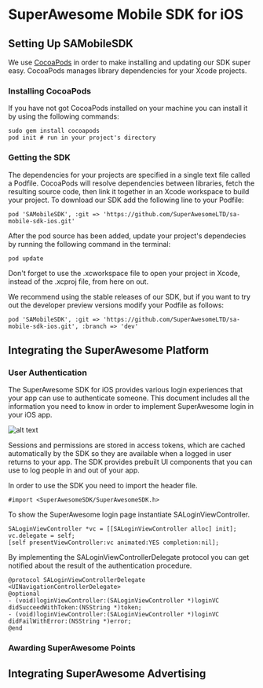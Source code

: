 SuperAwesome Mobile SDK for iOS
===============================

Setting Up SAMobileSDK
-----------------------

We use [CocoaPods](http://cocoapods.org) in order to make installing and updating our SDK super easy. CocoaPods manages library dependencies for your Xcode projects.

### Installing CocoaPods
If you have not got CocoaPods installed on your machine you can install it by using the following commands:
```
sudo gem install cocoapods
pod init # run in your project's directory
```
### Getting the SDK
The dependencies for your projects are specified in a single text file called a Podfile. CocoaPods will resolve dependencies between libraries, fetch the resulting source code, then link it together in an Xcode workspace to build your project.
To download our SDK add the following line to your Podfile:
```
pod 'SAMobileSDK', :git => 'https://github.com/SuperAwesomeLTD/sa-mobile-sdk-ios.git'
```
After the pod source has been added, update your project's dependecies by running the following command in the terminal:
```
pod update
```
Don't forget to use the .xcworkspace file to open your project in Xcode, instead of the .xcproj file, from here on out.

We recommend using the stable releases of our SDK, but if you want to try out the developer preview versions modify your Podfile as follows:
```
pod 'SAMobileSDK', :git => 'https://github.com/SuperAwesomeLTD/sa-mobile-sdk-ios.git', :branch => 'dev'
```

Integrating the SuperAwesome Platform
-------------------------------------

### User Authentication

The SuperAwesome SDK for iOS provides various login experiences that your app can use to authenticate someone. This document includes all the information you need to know in order to implement SuperAwesome login in your iOS app.

![alt text](/doc_files/MobileSDK/signin.png "Signing In With SuperAwesome")

Sessions and permissions are stored in access tokens, which are cached automatically by the SDK so they are available when a logged in user returns to your app. The SDK provides prebuilt UI components that you can use to log people in and out of your app.

In order to use the SDK you need to import the header file.
```	
#import <SuperAwesomeSDK/SuperAwesomeSDK.h>
```
To show the SuperAwesome login page instantiate SALoginViewController.
```
SALoginViewController *vc = [[SALoginViewController alloc] init];
vc.delegate = self;
[self presentViewController:vc animated:YES completion:nil];
```
By implementing the SALoginViewControllerDelegate protocol you can get notified about the result of the authentication procedure.
```
@protocol SALoginViewControllerDelegate <UINavigationControllerDelegate>
@optional
- (void)loginViewController:(SALoginViewController *)loginVC didSucceedWithToken:(NSString *)token;
- (void)loginViewController:(SALoginViewController *)loginVC didFailWithError:(NSString *)error;
@end
```

### Awarding SuperAwesome Points

Integrating SuperAwesome Advertising
------------------------------------
